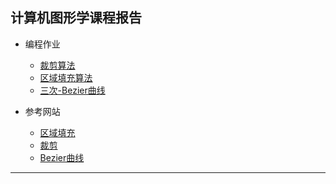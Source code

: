 ## 计算机图形学课程报告

- 编程作业
  - [裁剪算法](https://github.com/rogeroyer/MyProject/blob/master/ComputerGraphics/sutherland_crop_algorithm.c)
  - [区域填充算法](https://github.com/rogeroyer/MyProject/blob/master/ComputerGraphics/area_filling.c)
  - [三次-Bezier曲线](https://github.com/rogeroyer/MyProject/blob/master/ComputerGraphics/three_point_bezier.cpp)
  
- 参考网站
  - [区域填充](http://blog.csdn.net/zjccoder/article/details/41146259)
  - [裁剪]()
  
  - [Bezier曲线](http://blog.csdn.net/dreamcs/article/details/7225139)

***
